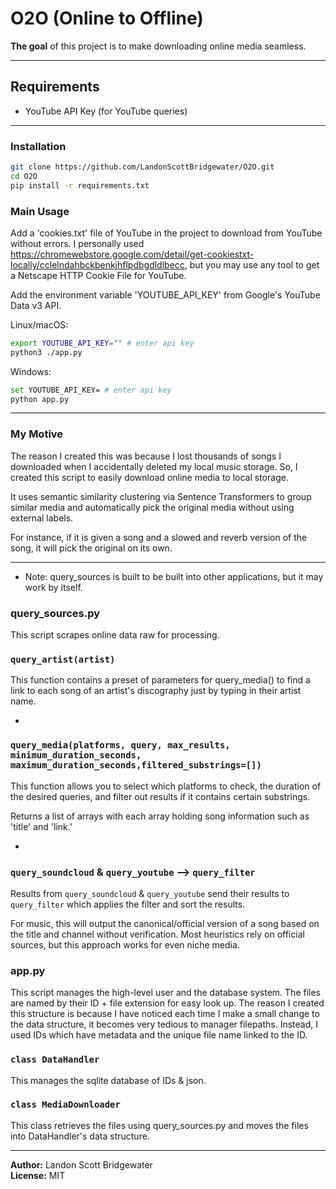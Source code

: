 # O2O (Online to Offline)

**The goal** of this project is to make downloading online media seamless.

---


## Requirements
  
- YouTube API Key (for YouTube queries)  

---

### Installation

```bash
git clone https://github.com/LandonScottBridgewater/O2O.git
cd O2O
pip install -r requirements.txt
```

### Main Usage

Add a 'cookies.txt' file of YouTube in the project to download from YouTube without errors. I personally used https://chromewebstore.google.com/detail/get-cookiestxt-locally/cclelndahbckbenkjhflpdbgdldlbecc, but you may use any tool to get a Netscape HTTP Cookie File for YouTube.

Add the environment variable 'YOUTUBE_API_KEY' from Google's YouTube Data v3 API.

Linux/macOS:

```bash
export YOUTUBE_API_KEY="" # enter api key
python3 ./app.py
```

Windows:

```bash
set YOUTUBE_API_KEY= # enter api key
python app.py
```

---

### My Motive

The reason I created this was because I lost thousands of songs I downloaded when I accidentally deleted my local music storage. So, I created this script to easily download online media to local storage.

It uses semantic similarity clustering via Sentence Transformers to group similar media and automatically pick the original media without using external labels. 

For instance, if it is given a song and a slowed and reverb version of the song, it will pick the original on its own.

--- 

- Note: query_sources is built to be built into other applications, but it may work by itself.

### query_sources.py

This script scrapes online data raw for processing.

### `query_artist(artist)` 

This function contains a preset of parameters for query_media() to find a link to each song of an artist's discography just by typing in their artist name.

-

### `query_media(platforms, query, max_results, minimum_duration_seconds, maximum_duration_seconds,filtered_substrings=[])`

This function allows you to select which platforms to check, the duration of the desired queries, and filter out results if it contains certain substrings.

Returns a list of arrays with each array holding song information such as 'title' and 'link.'

-

### `query_soundcloud` & `query_youtube` --> `query_filter`

Results from `query_soundcloud` & `query_youtube` send their results to `query_filter` which applies the filter and sort the results. 

For music, this will output the canonical/official version of a song based on the title and channel without verification. 
Most heuristics rely on official sources, but this approach works for even niche media.

### app.py

This script manages the high-level user and the database system. The files are named by their ID + file extension for easy look up. The reason I created this structure is because I have noticed each time I make a small change to the data structure, it becomes very tedious to manager filepaths. Instead, I used IDs which have metadata and the unique file name linked to the ID. 

### `class DataHandler`

This manages the sqlite database of IDs & json.

### `class MediaDownloader`

This class retrieves the files using query_sources.py and moves the files into DataHandler's data structure.

---

**Author:** Landon Scott Bridgewater  
**License:** MIT

